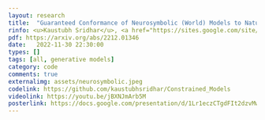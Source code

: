 ```yaml
---
layout: research
title:  "Guaranteed Conformance of Neurosymbolic (World) Models to Natural Constraints."
rinfo: <u>Kaustubh Sridhar</u>, <a href="https://sites.google.com/site/duttasouradeep39/">Souradeep Dutta</a>, <a href="https://www.seas.upenn.edu/~weimerj/research.html">James Weimer</a>, <a href="https://www.cis.upenn.edu/~lee/home/index.shtml">Insup Lee</a>. <ul>➥ ICLR 2023 Workshop on Neurosymbolic Generative Models.<br>➥ Conference on Learning for Dynamics and Control (L4DC) 2023.<br>➥ Invited talks at Johns Hopkins University, Amazon Science, and University of Pennsylvania.</ul> 
pdf: https://arxiv.org/abs/2212.01346
date:   2022-11-30 22:30:00
types: []
tags: [all, generative models]
category: code
comments: true
externalimg: assets/neurosymbolic.jpeg
codelink: https://github.com/kaustubhsridhar/Constrained_Models
videolink: https://youtu.be/jBXNJmArb5M
posterlink: https://docs.google.com/presentation/d/1Lr1eczCTgdFIt2dzvMwRG7SQwPO0PpAX/edit?usp=sharing&ouid=116779056433539742394&rtpof=true&sd=true
---
```

